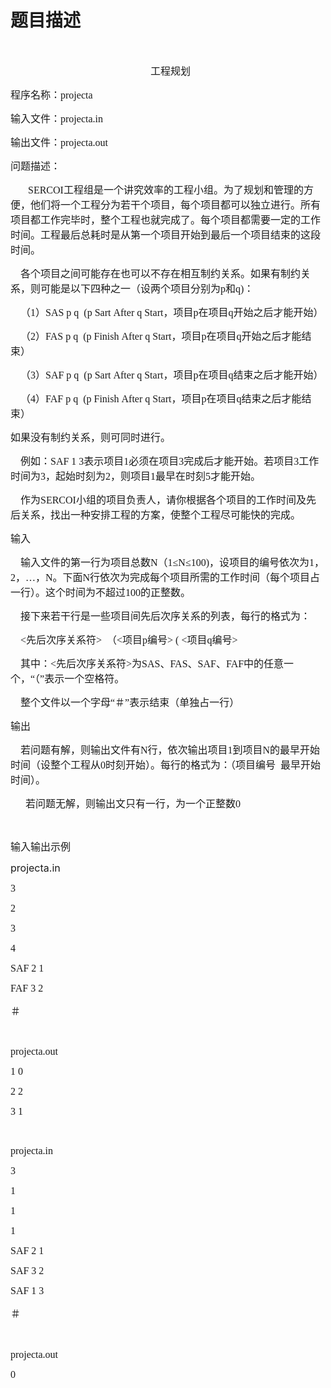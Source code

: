 # 题目描述


<p>
	<br/>
</p>
<p style="text-indent:168.0000pt;">
	<span style="font-family:&#39;Microsoft YaHei&#39;;font-size:16px;">工程规划</span> 
</p>
<p>
	<span style="font-family:&#39;Microsoft YaHei&#39;;font-size:16px;">程序名称：projecta</span> 
</p>
<p>
	<span style="font-family:&#39;Microsoft YaHei&#39;;font-size:16px;">输入文件：projecta.in</span> 
</p>
<p>
	<span style="font-family:&#39;Microsoft YaHei&#39;;font-size:16px;">输出文件：projecta.out</span> 
</p>
<p>
	<span style="font-family:&#39;Microsoft YaHei&#39;;font-size:16px;">问题描述：</span> 
</p>
<p style="text-indent:21.0000pt;">
	<span style="font-family:&#39;Microsoft YaHei&#39;;font-size:16px;">SERCOI工程组是一个讲究效率的工程小组。为了规划和管理的方便，他们将一个工程分为若干个项目，每个项目都可以独立进行。所有项目都工作完毕时，整个工程也就完成了。每个项目都需要一定的工作时间。工程最后总耗时是从第一个项目开始到最后一个项目结束的这段时间。</span> 
</p>
<p>
	<span style="font-family:&#39;Microsoft YaHei&#39;;font-size:16px;">    各个项目之间可能存在也可以不存在相互制约关系。如果有制约关系，则可能是以下四种之一（设两个项目分别为p和q)：</span> 
</p>
<p>
	<span style="font-family:&#39;Microsoft YaHei&#39;;font-size:16px;">    （1）SAS p q  (p Sart After q Start，项目p在项目q开始之后才能开始）</span> 
</p>
<p>
	<span style="font-family:&#39;Microsoft YaHei&#39;;font-size:16px;">    （2）FAS p q  (p Finish After q Start，项目p在项目q开始之后才能结束）</span> 
</p>
<p>
	<span style="font-family:&#39;Microsoft YaHei&#39;;font-size:16px;">    （3）SAF p q  (p Sart After q Start，项目p在项目q结束之后才能开始）</span> 
</p>
<p>
	<span style="font-family:&#39;Microsoft YaHei&#39;;font-size:16px;">    （4）FAF p q  (p Finish After q Start，项目p在项目q结束之后才能结束）</span> 
</p>
<p>
	<span style="font-family:&#39;Microsoft YaHei&#39;;font-size:16px;">如果没有制约关系，则可同时进行。</span> 
</p>
<p>
	<span style="font-family:&#39;Microsoft YaHei&#39;;font-size:16px;">    例如：SAF 1 3表示项目1必须在项目3完成后才能开始。若项目3工作时间为3，起始时刻为2，则项目1最早在时刻5才能开始。</span> 
</p>
<p>
	<span style="font-family:&#39;Microsoft YaHei&#39;;font-size:16px;">    作为SERCOI小组的项目负责人，请你根据各个项目的工作时间及先后关系，找出一种安排工程的方案，使整个工程尽可能快的完成。</span> 
</p>
<p>
	<span style="font-family:&#39;Microsoft YaHei&#39;;font-size:16px;">输入</span> 
</p>
<p>
	<span style="font-family:&#39;Microsoft YaHei&#39;;font-size:16px;">    输入文件的第一行为项目总数N（1≤N≤100)，设项目的编号依次为1，2，…，N。下面N行依次为完成每个项目所需的工作时间（每个项目占一行）。这个时间为不超过100的正整数。</span> 
</p>
<p>
	<span style="font-family:&#39;Microsoft YaHei&#39;;font-size:16px;">    接下来若干行是一些项目间先后次序关系的列表，每行的格式为：</span> 
</p>
<p>
	<span style="font-family:&#39;Microsoft YaHei&#39;;font-size:16px;">    &lt;先后次序关系符&gt;  （&lt;项目p编号&gt; ( &lt;项目q编号&gt;</span> 
</p>
<p>
	<span style="font-family:&#39;Microsoft YaHei&#39;;font-size:16px;">    其中：&lt;先后次序关系符&gt;为SAS、FAS、SAF、FAF中的任意一个，“（”表示一个空格符。</span> 
</p>
<p>
	<span style="font-family:&#39;Microsoft YaHei&#39;;font-size:16px;">    整个文件以一个字母“＃”表示结束（单独占一行）</span> 
</p>
<p>
	<span style="font-family:&#39;Microsoft YaHei&#39;;font-size:16px;">输出</span> 
</p>
<p>
	<span style="font-family:&#39;Microsoft YaHei&#39;;font-size:16px;">    若问题有解，则输出文件有N行，依次输出项目1到项目N的最早开始时间（设整个工程从0时刻开始）。每行的格式为：（项目编号  最早开始时间）。</span> 
</p>
<p>
	<span style="font-family:&#39;Microsoft YaHei&#39;;font-size:16px;"> 　 若问题无解，则输出文只有一行，为一个正整数0</span> 
</p>
<p>
	<br/>
</p>
<p>
	<span style="font-family:&#39;Microsoft YaHei&#39;;font-size:16px;">输入输出示例</span> 
</p>
<p>
	<span><span style="font-size:16px;line-height:19.200000762939453px;">projecta.in</span></span> 
</p>
<p>
	<span style="font-family:&#39;Microsoft YaHei&#39;;font-size:16px;">3</span> 
</p>
<p>
	<span style="font-family:&#39;Microsoft YaHei&#39;;font-size:16px;">2</span> 
</p>
<p>
	<span style="font-family:&#39;Microsoft YaHei&#39;;font-size:16px;">3</span> 
</p>
<p>
	<span style="font-family:&#39;Microsoft YaHei&#39;;font-size:16px;">4</span> 
</p>
<p>
	<span style="font-family:&#39;Microsoft YaHei&#39;;font-size:16px;">SAF 2 1</span> 
</p>
<p>
	<span style="font-family:&#39;Microsoft YaHei&#39;;font-size:16px;">FAF 3 2</span> 
</p>
<p>
	<span style="font-family:&#39;Microsoft YaHei&#39;;font-size:16px;">＃</span> 
</p>
<p>
	<br/>
</p>
<p>
	<span style="font-family:&#39;Microsoft YaHei&#39;;font-size:16px;">projecta.out</span> 
</p>
<p>
	<span style="font-family:&#39;Microsoft YaHei&#39;;font-size:16px;">1 0</span> 
</p>
<p>
	<span style="font-family:&#39;Microsoft YaHei&#39;;font-size:16px;">2 2</span> 
</p>
<p>
	<span style="font-family:&#39;Microsoft YaHei&#39;;font-size:16px;">3 1</span> 
</p>
<p>
	<br/>
</p>
<p>
	<span style="font-family:&#39;Microsoft YaHei&#39;;font-size:16px;">projecta.in</span> 
</p>
<p>
	<span style="font-family:&#39;Microsoft YaHei&#39;;font-size:16px;">3</span> 
</p>
<p>
	<span style="font-family:&#39;Microsoft YaHei&#39;;font-size:16px;">1</span> 
</p>
<p>
	<span style="font-family:&#39;Microsoft YaHei&#39;;font-size:16px;">1</span> 
</p>
<p>
	<span style="font-family:&#39;Microsoft YaHei&#39;;font-size:16px;">1</span> 
</p>
<p>
	<span style="font-family:&#39;Microsoft YaHei&#39;;font-size:16px;">SAF 2 1</span> 
</p>
<p>
	<span style="font-family:&#39;Microsoft YaHei&#39;;font-size:16px;">SAF 3 2</span> 
</p>
<p>
	<span style="font-family:&#39;Microsoft YaHei&#39;;font-size:16px;">SAF 1 3</span> 
</p>
<p>
	<span style="font-family:&#39;Microsoft YaHei&#39;;font-size:16px;">＃</span> 
</p>
<p>
	<span style="font-family:&#39;Microsoft YaHei&#39;;font-size:16px;"> </span> 
</p>
<p>
	<span style="font-family:&#39;Microsoft YaHei&#39;;font-size:16px;">projecta.out</span> 
</p>
<p>
	<span style="font-family:&#39;Microsoft YaHei&#39;;font-size:16px;">0</span> 
</p>
<p>
	<br/>
</p>
<p>
	<br/>
</p>
<p>
	<br/>
</p>
